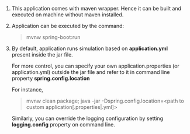 1) This application comes with maven wrapper. Hence it can be built and executed on machine without maven installed.

2) Application can be executed by the command:

   > mvnw spring-boot:run

3) By default, application runs simulation based on **application.yml** present inside the jar file. 

   For more control, you can specify your own application.properties (or application.yml) outside the jar file 
   and refer to it in command line property **spring.config.location**

   For instance,
   
   > mvnw clean package;
   > java -jar -Dspring.config.location=<path to custom application[.properties|.yml]> <jar file name>
   
   Similarly, you can override the logging configuration by setting **logging.config** property on command line.
